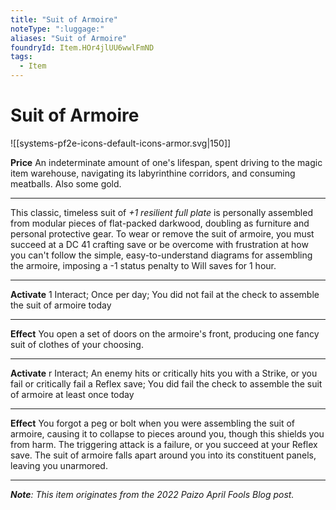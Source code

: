 ```yaml
---
title: "Suit of Armoire"
noteType: ":luggage:"
aliases: "Suit of Armoire"
foundryId: Item.HOr4jlUU6wwlFmND
tags:
  - Item
---
```


# Suit of Armoire
![[systems-pf2e-icons-default-icons-armor.svg|150]]

**Price** An indeterminate amount of one's lifespan, spent driving to the magic item warehouse, navigating its labyrinthine corridors, and consuming meatballs. Also some gold.

* * *

This classic, timeless suit of _+1 resilient full plate_ is personally assembled from modular pieces of flat-packed darkwood, doubling as furniture and personal protective gear. To wear or remove the suit of armoire, you must succeed at a DC 41 crafting save or be overcome with frustration at how you can't follow the simple, easy-to-understand diagrams for assembling the armoire, imposing a -1 status penalty to Will saves for 1 hour.

* * *

**Activate** 1 Interact; Once per day; You did not fail at the check to assemble the suit of armoire today

* * *

**Effect** You open a set of doors on the armoire's front, producing one fancy suit of clothes of your choosing.

* * *

**Activate** r Interact; An enemy hits or critically hits you with a Strike, or you fail or critically fail a Reflex save; You did fail the check to assemble the suit of armoire at least once today

* * *

**Effect** You forgot a peg or bolt when you were assembling the suit of armoire, causing it to collapse to pieces around you, though this shields you from harm. The triggering attack is a failure, or you succeed at your Reflex save. The suit of armoire falls apart around you into its constituent panels, leaving you unarmored.

* * *

_**Note**: This item originates from the 2022 Paizo April Fools Blog post._
